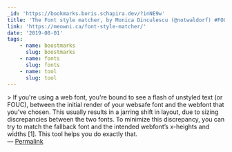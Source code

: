 ```yaml
---
_id: 'https://bookmarks.boris.schapira.dev/?inNE9w'
title: 'The Font style matcher, by Monica Dinculescu (@notwaldorf) #FOUC #Fonts'
link: 'https://meowni.ca/font-style-matcher/'
date: '2019-08-01'
tags:
    - name: boostmarks
      slug: boostmarks
    - name: fonts
      slug: fonts
    - name: tool
      slug: tool
---
```


&gt; If you're using a web font, you're bound to see a flash of unstyled text
(or FOUC), between the initial render of your websafe font and the webfont that
you've chosen. This usually results in a jarring shift in layout, due to sizing
discrepancies between the two fonts. To minimize this discrepancy, you can try
to match the fallback font and the intended webfont’s x-heights and widths [1].
This tool helps you do exactly that. <br>&#8212;
<a href="https://bookmarks.boris.schapira.dev/?inNE9w" title="Permalink">Permalink</a>
